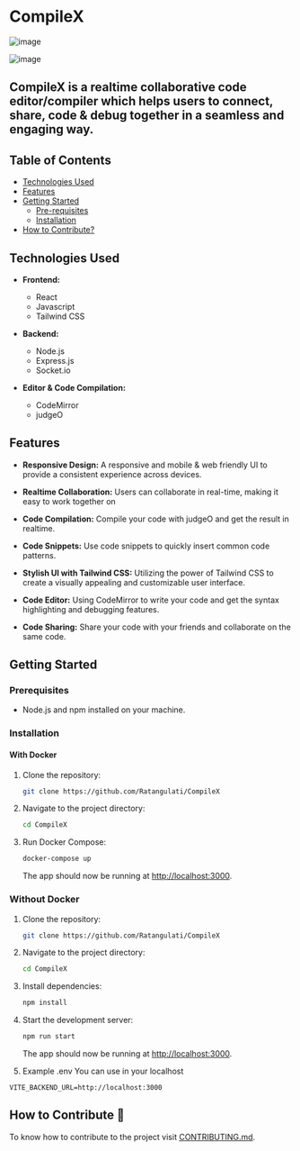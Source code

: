# CompileX

![image](https://github.com/Ratangulati/CompileX/assets/116749593/04be600f-e9fa-4566-9781-866ff1560341)

![image](https://github.com/Ratangulati/CompileX/assets/116749593/2beea6c6-f398-47e5-b0f6-4ff8031ed53d)

## CompileX is a realtime collaborative code editor/compiler which helps users to connect, share, code & debug together in a seamless and engaging way.


## Table of Contents
* [Technologies Used](https://github.com/Ratangulati/CompileX?tab=readme-ov-file#technologies-used)
* [Features](https://github.com/Ratangulati/CompileX?tab=readme-ov-file#features)
* [Getting Started](https://github.com/Ratangulati/CompileX?tab=readme-ov-file#getting-started)
    * [Pre-requisites](https://github.com/Ratangulati/CompileX?tab=readme-ov-file#prerequisites)
    * [Installation](https://github.com/Ratangulati/CompileX?tab=readme-ov-file#installation)
* [How to Contribute?](https://github.com/Ratangulati/CompileX?tab=readme-ov-file#how-to-contribute)


## Technologies Used

- **Frontend:**
    - React
    - Javascript
    - Tailwind CSS

- **Backend:** 
    - Node.js
    - Express.js
    - Socket.io

- **Editor & Code Compilation:** 
    - CodeMirror
    - judgeO



## Features
- **Responsive Design:** A responsive and mobile & web friendly UI to provide a consistent experience across devices.

- **Realtime Collaboration:** Users can collaborate in real-time, making it easy to work together on

- **Code Compilation:** Compile your code with judgeO and get the result in realtime.

- **Code Snippets:** Use code snippets to quickly insert common code patterns.

- **Stylish UI with Tailwind CSS:** Utilizing the power of Tailwind CSS to create a visually appealing and customizable user interface.

- **Code Editor:** Using CodeMirror to write your code and get the syntax highlighting and debugging features.

- **Code Sharing:** Share your code with your friends and collaborate on the same code.



## Getting Started
### Prerequisites

- Node.js and npm installed on your machine.

### Installation

#### With Docker

1. Clone the repository:
    ```bash
    git clone https://github.com/Ratangulati/CompileX
    ``` 

2. Navigate to the project directory:
    ```bash
    cd CompileX
    ```
   
3. Run Docker Compose:
    ```bash
    docker-compose up
    ```
    The app should now be running at [http://localhost:3000](http://localhost:3000).

### Without Docker

1. Clone the repository:
    ```bash
    git clone https://github.com/Ratangulati/CompileX
    ``` 

2. Navigate to the project directory:
    ```bash
    cd CompileX
    ```

3. Install dependencies:
   ```bash
   npm install
   ```

5. Start the development server:
    ```bash
    npm run start
    ```
    The app should now be running at [http://localhost:3000](http://localhost:3000).

6. Example .env You can use in your localhost
```
VITE_BACKEND_URL=http://localhost:3000
```

## How to Contribute 🤔

To know how to contribute to the project visit [CONTRIBUTING.md](CONTRIBUTING.md).